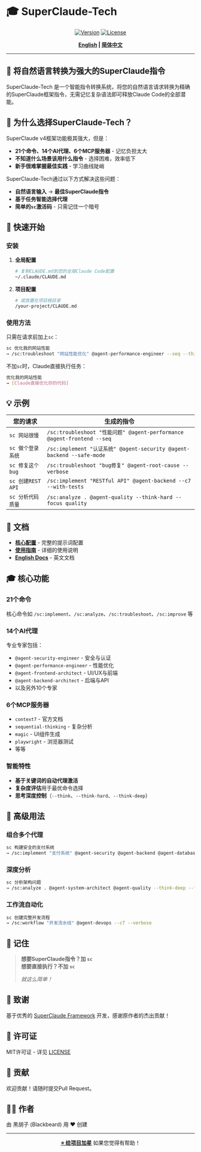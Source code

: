 # 🎓 SuperClaude-Tech

<div align="center">

[![Version](https://img.shields.io/badge/version-4.0.8-blue)](https://github.com/yourusername/SuperClaude-Tech)
[![License](https://img.shields.io/badge/license-MIT-green)](LICENSE)

**[English](README.md) | [简体中文](README.zh-CN.md)**

</div>

---

## 🌟 将自然语言转换为强大的SuperClaude指令

SuperClaude-Tech 是一个智能指令转换系统，将您的自然语言请求转换为精确的SuperClaude框架指令，无需记忆复杂语法即可释放Claude Code的全部潜能。

## 🎯 为什么选择SuperClaude-Tech？

SuperClaude v4框架功能极其强大，但是：
- **21个命令、14个AI代理、6个MCP服务器** - 记忆负担太大
- **不知道什么场景该用什么指令** - 选择困难，效率低下
- **新手很难掌握最佳实践** - 学习曲线陡峭

SuperClaude-Tech通过以下方式解决这些问题：
- **自然语言输入** → **最佳SuperClaude指令**
- **基于任务智能选择代理**
- **简单的`sc`激活码** - 只需记住一个暗号

## 🚀 快速开始

### 安装

1. **全局配置**
   ```bash
   # 复制CLAUDE.md到您的全局Claude Code配置
   ~/.claude/CLAUDE.md
   ```

2. **项目配置**
   ```bash
   # 或放置在项目根目录
   /your-project/CLAUDE.md
   ```

### 使用方法

只需在请求前加上`sc`：

```bash
sc 优化我的网站性能
→ /sc:troubleshoot "网站性能优化" @agent-performance-engineer --seq --think-hard
```

不加`sc`时，Claude直接执行任务：

```bash
优化我的网站性能
→ [Claude直接优化你的代码]
```

## 💡 示例

| 您的请求 | 生成的指令 |
|---------|-----------|
| `sc 网站很慢` | `/sc:troubleshoot "性能问题" @agent-performance @agent-frontend --seq` |
| `sc 做个登录系统` | `/sc:implement "认证系统" @agent-security @agent-backend --safe-mode` |
| `sc 修复这个bug` | `/sc:troubleshoot "bug修复" @agent-root-cause --verbose` |
| `sc 创建REST API` | `/sc:implement "RESTful API" @agent-backend --c7 --with-tests` |
| `sc 分析代码质量` | `/sc:analyze . @agent-quality --think-hard --focus quality` |

## 📖 文档

- **[核心配置](./docs/zh-CN/CLAUDE.md)** - 完整的提示词配置
- **[使用指南](./docs/zh-CN/GUIDE.md)** - 详细的使用说明
- **[English Docs](README.md)** - 英文文档

## 🎓 核心功能

### 21个命令
核心命令如 `/sc:implement`、`/sc:analyze`、`/sc:troubleshoot`、`/sc:improve` 等

### 14个AI代理
专业专家包括：
- `@agent-security-engineer` - 安全与认证
- `@agent-performance-engineer` - 性能优化
- `@agent-frontend-architect` - UI/UX与前端
- `@agent-backend-architect` - 后端与API
- 以及另外10个专家

### 6个MCP服务器
- `context7` - 官方文档
- `sequential-thinking` - 复杂分析
- `magic` - UI组件生成
- `playwright` - 浏览器测试
- 等等

### 智能特性
- **基于关键词的自动代理激活**
- **复杂度评估**用于最优命令选择
- **思考深度控制**（`--think`、`--think-hard`、`--think-deep`）

## 🔧 高级用法

### 组合多个代理
```bash
sc 构建安全的支付系统
→ /sc:implement "支付系统" @agent-security @agent-backend @agent-database --safe-mode --with-tests
```

### 深度分析
```bash
sc 分析架构问题
→ /sc:analyze . @agent-system-architect @agent-quality --think-deep --focus architecture
```

### 工作流自动化
```bash
sc 创建完整开发流程
→ /sc:workflow "开发流水线" @agent-devops --c7 --verbose
```

## 🎯 记住

> **想要SuperClaude指令？加 `sc`**  
> **想要直接执行？不加 `sc`**
> 
> *就这么简单！*

## 🙏 致谢

基于优秀的 [SuperClaude Framework](https://github.com/SuperClaude-Org/SuperClaude_Framework) 开发，感谢原作者的杰出贡献！

## 📝 许可证

MIT许可证 - 详见 [LICENSE](LICENSE)

## 🤝 贡献

欢迎贡献！请随时提交Pull Request。

## 👨‍💻 作者

由 黑胡子 (Blackbeard) 用 ❤️ 创建

---

<div align="center">

**[⭐ 给项目加星](https://github.com/yourusername/SuperClaude-Tech)** 如果您觉得有帮助！

</div>